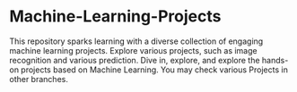 # Machine-Learning-Projects
This repository sparks learning with a diverse collection of engaging machine learning projects. Explore various projects, such as image recognition and various prediction. Dive in, explore, and explore the hands-on projects based on Machine Learning.
You may check various Projects in other branches. 
